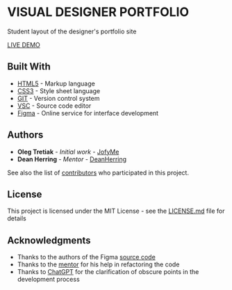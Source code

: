 # VISUAL DESIGNER PORTFOLIO

Student layout of the designer's portfolio site 

[LIVE DEMO](https://jofyme.github.io/visual-designer-portfolio/)

## Built With
* [HTML5](https://en.wikipedia.org/wiki/HTML5) - Markup language
* [CSS3](https://en.wikipedia.org/wiki/CSS) - Style sheet language
* [GIT](https://git-scm.com/) - Version control system
* [VSC](https://code.visualstudio.com/) - Source code editor 
* [Figma](https://www.figma.com/) - Online service for interface development

## Authors

* **Oleg Tretiak** - *Initial work* - [JofyMe](https://github.com/JofyMe)
* **Dean Herring** - *Mentor* - [DeanHerring](https://github.com/DeanHerring)

See also the list of [contributors](https://github.com/JofyMe/visual-designer-portfolio/graphs/contributors) who participated in this project.

## License

This project is licensed under the MIT License - see the [LICENSE.md](LICENSE.md) file for details

## Acknowledgments

* Thanks to the authors of the Figma [source code](https://www.figma.com/file/N7HtkQXRqvvLbH4R9I6h3f/Portfolio-template---Edit-and-export-HTML-(Community)?node-id=11-2810&t=3bnFi8s9gxNTtmZT-0)
* Thanks to the [mentor](https://github.com/DeanHerring) for his help in refactoring the code
* Thanks to [ChatGPT](https://chat.openai.com/chat) for the clarification of obscure points in the development process

